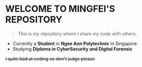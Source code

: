 # WELCOME TO MINGFEI'S REPOSITORY

> This is my repository where i share my code with others.

- Currently a **Student** in **Ngee Ann Polytechnic** in Singapore
- Studying **Diploma in CyberSecurity and Digital Forensic** 

~~I quite bad at coding so don't judge please~~
